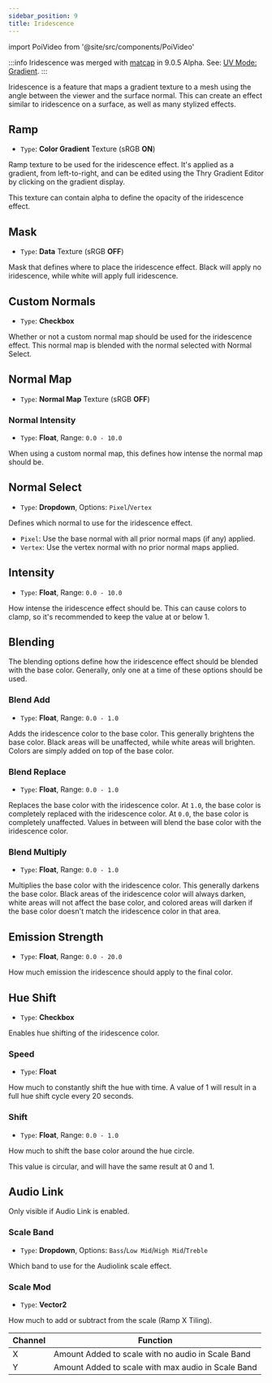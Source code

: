 ```yaml
---
sidebar_position: 9
title: Iridescence
---
```

import PoiVideo from '@site/src/components/PoiVideo'

:::info
Iridescence was merged with [matcap](../shading/matcap.md) in 9.0.5 Alpha. See: [UV Mode: Gradient](../shading/matcap.md#gradient).
:::

Iridescence is a feature that maps a gradient texture to a mesh using the angle between the viewer and the surface normal. This can create an effect similar to iridescence on a surface, as well as many stylized effects.

## Ramp

- `Type`: **Color Gradient** Texture (sRGB **ON**)

Ramp texture to be used for the iridescence effect. It's applied as a gradient, from left-to-right, and can be edited using the Thry Gradient Editor by clicking on the gradient display.

This texture can contain alpha to define the opacity of the iridescence effect.

## Mask

- `Type`: **Data** Texture (sRGB **OFF**)

Mask that defines where to place the iridescence effect. Black will apply no iridescence, while white will apply full iridescence.

## Custom Normals

- `Type`: **Checkbox**

Whether or not a custom normal map should be used for the iridescence effect. This normal map is blended with the normal selected with Normal Select.

## Normal Map

- `Type`: **Normal Map** Texture (sRGB **OFF**)

### Normal Intensity

- `Type`: **Float**, Range: `0.0 - 10.0`

When using a custom normal map, this defines how intense the normal map should be.

## Normal Select

- `Type`: **Dropdown**, Options: `Pixel`/`Vertex`

Defines which normal to use for the iridescence effect.

- `Pixel`: Use the base normal with all prior normal maps (if any) applied.
- `Vertex`: Use the vertex normal with no prior normal maps applied.

## Intensity

- `Type`: **Float**, Range: `0.0 - 10.0`

How intense the iridescence effect should be. This can cause colors to clamp, so it's recommended to keep the value at or below 1.

## Blending

The blending options define how the iridescence effect should be blended with the base color. Generally, only one at a time of these options should be used.

### Blend Add

- `Type`: **Float**, Range: `0.0 - 1.0`

Adds the iridescence color to the base color. This generally brightens the base color. Black areas will be unaffected, while white areas will brighten. Colors are simply added on top of the base color.

### Blend Replace

- `Type`: **Float**, Range: `0.0 - 1.0`

Replaces the base color with the iridescence color. At `1.0`, the base color is completely replaced with the iridescence color. At `0.0`, the base color is completely unaffected. Values in between will blend the base color with the iridescence color.

### Blend Multiply

- `Type`: **Float**, Range: `0.0 - 1.0`

Multiplies the base color with the iridescence color. This generally darkens the base color. Black areas of the iridescence color will always darken, white areas will not affect the base color, and colored areas will darken if the base color doesn't match the iridescence color in that area.

## Emission Strength

- `Type`: **Float**, Range: `0.0 - 20.0`

How much emission the iridescence should apply to the final color.

## Hue Shift

- `Type`: **Checkbox**

Enables hue shifting of the iridescence color.

### Speed

- `Type`: **Float**

How much to constantly shift the hue with time. A value of 1 will result in a full hue shift cycle every 20 seconds.

### Shift

- `Type`: **Float**, Range: `0.0 - 1.0`

How much to shift the base color around the hue circle.

This value is circular, and will have the same result at 0 and 1.

## Audio Link

Only visible if Audio Link is enabled.

### Scale Band

- `Type`: **Dropdown**, Options: `Bass`/`Low Mid`/`High Mid`/`Treble`

Which band to use for the Audiolink scale effect.

### Scale Mod

- `Type`: **Vector2**

How much to add or subtract from the scale (Ramp X Tiling).

| Channel | Function |
| --- | --- |
| X | Amount Added to scale with no audio in Scale Band |
| Y | Amount Added to scale with max audio in Scale Band |
